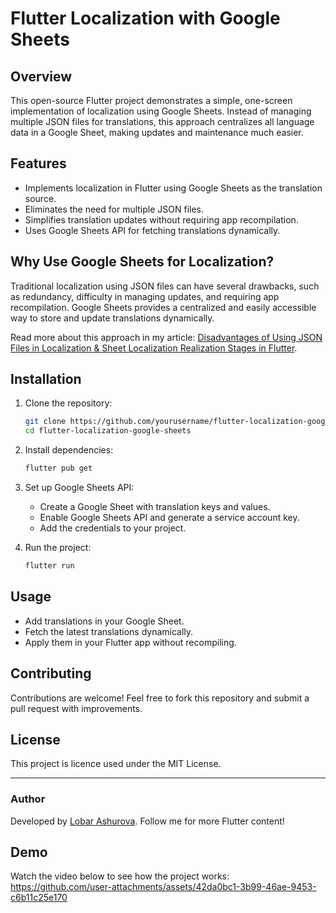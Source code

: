 # Flutter Localization with Google Sheets

## Overview
This open-source Flutter project demonstrates a simple, one-screen implementation of localization using Google Sheets. Instead of managing multiple JSON files for translations, this approach centralizes all language data in a Google Sheet, making updates and maintenance much easier.

## Features
- Implements localization in Flutter using Google Sheets as the translation source.
- Eliminates the need for multiple JSON files.
- Simplifies translation updates without requiring app recompilation.
- Uses Google Sheets API for fetching translations dynamically.

## Why Use Google Sheets for Localization?
Traditional localization using JSON files can have several drawbacks, such as redundancy, difficulty in managing updates, and requiring app recompilation. Google Sheets provides a centralized and easily accessible way to store and update translations dynamically.

Read more about this approach in my article: [Disadvantages of Using JSON Files in Localization & Sheet Localization Realization Stages in Flutter](https://medium.com/@lobarashurova06/disadvantages-of-using-json-files-in-localization-sheet-localization-realization-stages-in-flutter-79297e887f50).

## Installation
1. Clone the repository:
   ```sh
   git clone https://github.com/yourusername/flutter-localization-google-sheets.git
   cd flutter-localization-google-sheets
   ```
2. Install dependencies:
   ```sh
   flutter pub get
   ```
3. Set up Google Sheets API:
   - Create a Google Sheet with translation keys and values.
   - Enable Google Sheets API and generate a service account key.
   - Add the credentials to your project.
   
4. Run the project:
   ```sh
   flutter run
   ```

## Usage
- Add translations in your Google Sheet.
- Fetch the latest translations dynamically.
- Apply them in your Flutter app without recompiling.



## Contributing
Contributions are welcome! Feel free to fork this repository and submit a pull request with improvements.

## License
This project is licence used under the MIT License.

---
### Author
Developed by [Lobar Ashurova](https://github.com/lobarashurova). Follow me for more Flutter content!

## Demo
Watch the video below to see how the project works:
https://github.com/user-attachments/assets/42da0bc1-3b99-46ae-9453-c6b11c25e170
